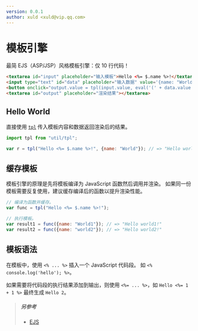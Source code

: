 ```yaml
---
version: 0.0.1
author: xuld <xuld@vip.qq.com>
---
```

# 模板引擎
最简 EJS（ASP/JSP）风格模板引擎：仅 10 行代码！

```html demo hide doc
<textarea id="input" placeholder="输入模板">Hello <%= $.name %>!</textarea> 
<input type="text" id="data" placeholder="输入数据" value='{name: "World"}' />
<button onclick="output.value = tpl(input.value, eval('(' + data.value + ')'))">渲染模板</button>
<textarea id="output" placeholder="渲染结果"></textarea>
```

## Hello World
直接使用 [`tpl`](#api/tpl) 传入模板内容和数据返回渲染后的结果。
```js
import tpl from "util/tpl";

var r = tpl("Hello <%= $.name %>!", {name: "World"}); // => "Hello world!"
```

## 缓存模板
模板引擎的原理是先将模板编译为 JavaScript 函数然后调用并渲染。
如果同一份模板需要反复使用，建议缓存编译后的函数以提升渲染性能。
```js
// 编译为函数并缓存。
var func = tpl("Hello <%= $.name %>!");

// 执行模板。
var result1 = func({name: "World1"}); // => "Hello world1!"
var result2 = func({name: "world2"}); // => "Hello world2!"
```

## 模板语法
在模板中，使用 `<% ... %>` 插入一个 JavaScript 代码段。
如 `<% console.log('hello'); %>`。

如果需要将代码段的执行结果添加到输出，则使用 `<%= ... %>`，如 `Hello <%= 1 + 1 %>` 最终生成 `Hello 2`。

> ##### 另参考
> - [EJS](http://www.embeddedjs.com/)
